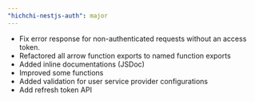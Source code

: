 ```yaml
---
"hichchi-nestjs-auth": major
---
```


- Fix error response for non-authenticated requests without an access token.
- Refactored all arrow function exports to named function exports
- Added inline documentations (JSDoc)
- Improved some functions
- Added validation for user service provider configurations 
- Add refresh token API
